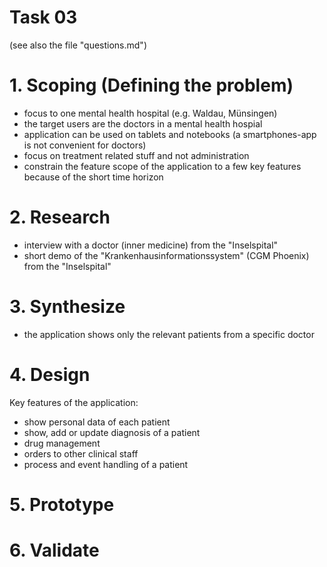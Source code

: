 Task 03
=======
(see also the file "questions.md")

# 1. Scoping (Defining the problem)
- focus to one mental health hospital (e.g. Waldau, Münsingen)
- the target users are the doctors in a mental health hospial
- application can be used on tablets and notebooks (a smartphones-app is not convenient for doctors)
- focus on treatment related stuff and not administration
- constrain the feature scope of the application to a few key features because of the short time horizon

# 2. Research
- interview with a doctor (inner medicine) from the "Inselspital"
- short demo of the "Krankenhausinformationssystem" (CGM Phoenix) from the "Inselspital"

# 3. Synthesize
- the application shows only the relevant patients from a specific doctor

# 4. Design
Key features of the application:
- show personal data of each patient
- show, add or update diagnosis of a patient
- drug management
- orders to other clinical staff
- process and event handling of a patient

# 5. Prototype


# 6. Validate
 